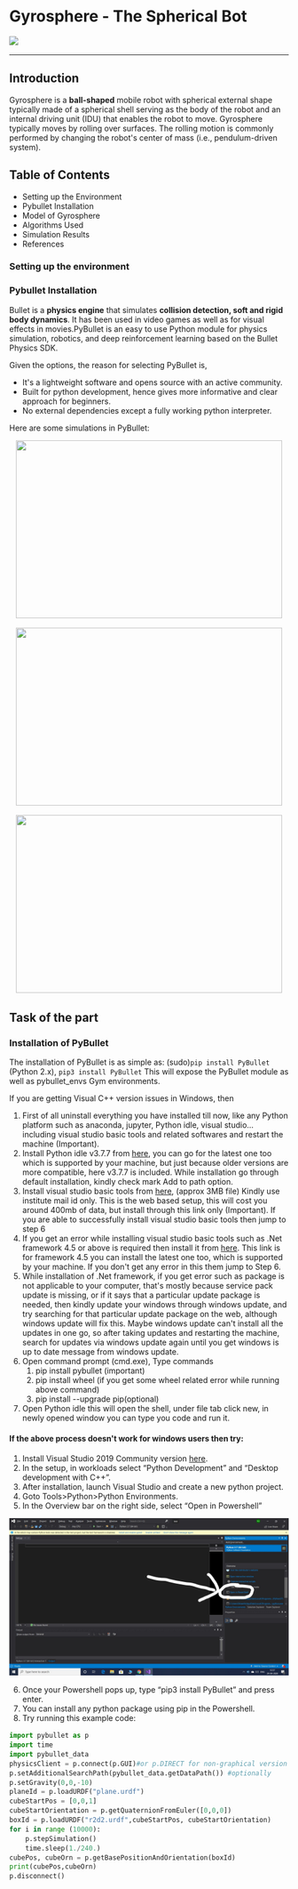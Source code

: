 # Gyrosphere - The Spherical Bot 
![](giphy.gif)
<hr/>

## Introduction
Gyrosphere is a **ball-shaped** mobile robot with spherical external shape typically made of a spherical shell serving as the body of the robot and an internal driving unit (IDU) that enables the robot to move. Gyrosphere typically moves by rolling over surfaces. The rolling motion is commonly performed by changing the robot's center of mass (i.e., pendulum-driven system).

## Table of Contents
- Setting up the Environment
- Pybullet Installation
- Model of Gyrosphere
- Algorithms Used
- Simulation Results
- References

### Setting up the environment

### Pybullet Installation
Bullet is a **physics engine** that simulates **collision detection, soft and rigid body dynamics**. It has been used in video games as well as for visual effects in movies.PyBullet is an easy to use Python module for physics simulation, robotics, and deep reinforcement learning based on the Bullet Physics SDK.

Given the options, the reason for selecting PyBullet is,
* It's a lightweight software and opens source with an active community.
* Built for python development, hence gives more informative and clear approach for beginners. 
* No external dependencies except a fully working python interpreter.

Here are some simulations in PyBullet:

<p align="center">
   <img width="480" height="320" src="gif01.gif">
</p>
<p align="center">
   <img width="480" height="320" src="gif02.gif">
</p>
<p align="center">
   <img width="480" height="320" src="gif03.gif">
</p>


## Task of the part

### Installation of PyBullet

The installation of PyBullet is as simple as:
(sudo)`pip install PyBullet` (Python 2.x), 
`pip3 install PyBullet`
This will expose the PyBullet module as well as pybullet_envs Gym environments.

If you are getting Visual C++ version issues in Windows, then

1. First of all uninstall everything you have installed till now, like any Python platform such as anaconda, jupyter, Python idle, visual studio... including visual studio basic tools and related softwares and restart the machine (Important).
2. Install Python idle v3.7.7 from [here](https://www.python.org/ftp/python/3.7.7/python-3.7.7-amd64.exe), you can go for the latest one too which is supported by your machine, but just because older versions are more compatible, here v3.7.7 is included. While installation go through default installation, kindly check mark Add to path option.
3. Install visual studio basic tools from [here](https://drive.google.com/file/d/1rhnHXYUMPnS9Z3ygkJMOJ40bkZiTSonF/view?usp=drivesdk), (approx 3MB file) Kindly use institute mail id only. This is the web based setup, this will cost you around 400mb of data, but install through this link only (Important). If you are able to successfully install visual studio basic tools then jump to step 6
4. If you get an error while installing visual studio basic tools such as .Net framework 4.5 or above is required then install it from [here](https://www.microsoft.com/en-in/download/details.aspx?id=30653). This link is for framework 4.5 you can install the latest one too, which is supported by your machine. If you don't get any error in this them jump to Step 6.
5. While installation of .Net framework, if you get error such as package is not applicable to your computer, that's mostly because service pack update is missing, or if it says that a particular update package is needed, then kindly update your windows through windows update, and try searching for that particular update package on the web, although windows update will fix this. Maybe windows update can't install all the updates in one go, so after taking updates and restarting the machine, search for updates via windows update again until you get windows is up to date message from windows update.
6. Open command prompt (cmd.exe), Type commands
   1. pip install pybullet (important)
   2. pip install wheel (if you get some wheel related error while running above command)
   3. pip install --upgrade pip(optional)
7. Open Python idle this will open the shell, under file tab click new, in newly opened window you can type you code and run it.

#### If the above process doesn't work for windows users then try: 

1. Install Visual Studio 2019 Community version [here](https://visualstudio.microsoft.com/downloads/).
2. In the setup, in workloads select “Python Development” and “Desktop development with C++”.
3. After installation, launch Visual Studio and create a new python project.
4. Goto Tools>Python>Python Environments.
5. In the Overview bar on the right side, select “Open in Powershell”
<p align="center">
   <img  src="Powershell.jpg">
</p>

6. Once your Powershell pops up, type “pip3 install PyBullet” and press enter.
7. You can install any python package using pip in the Powershell.
8. Try running this example code:
```python
import pybullet as p
import time
import pybullet_data
physicsClient = p.connect(p.GUI)#or p.DIRECT for non-graphical version
p.setAdditionalSearchPath(pybullet_data.getDataPath()) #optionally
p.setGravity(0,0,-10)
planeId = p.loadURDF("plane.urdf")
cubeStartPos = [0,0,1]
cubeStartOrientation = p.getQuaternionFromEuler([0,0,0])
boxId = p.loadURDF("r2d2.urdf",cubeStartPos, cubeStartOrientation)
for i in range (10000):
    p.stepSimulation()
    time.sleep(1./240.)
cubePos, cubeOrn = p.getBasePositionAndOrientation(boxId)
print(cubePos,cubeOrn)
p.disconnect()
```
